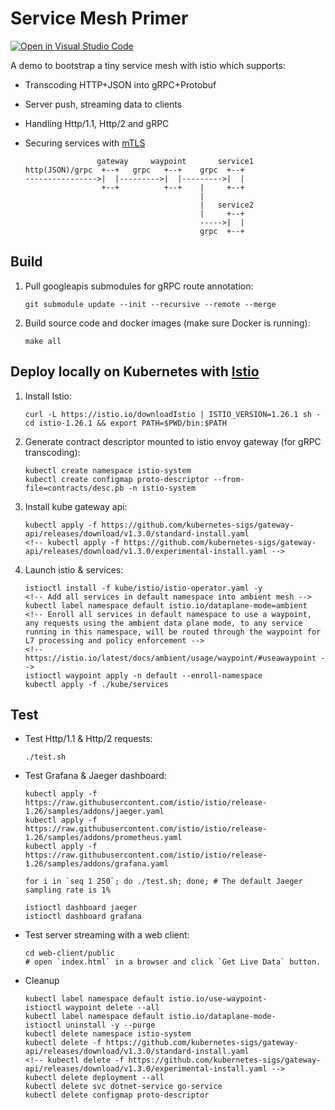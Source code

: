 # Service Mesh Primer

[![Open in Visual Studio Code](https://open.vscode.dev/badges/open-in-vscode.svg)](https://open.vscode.dev/YSZhuoyang/service-mesh-primer)

A demo to bootstrap a tiny service mesh with istio which supports:

- Transcoding HTTP+JSON into gRPC+Protobuf
- Server push, streaming data to clients
- Handling Http/1.1, Http/2 and gRPC
- Securing services with [mTLS](https://istio.io/latest/docs/concepts/security/#mutual-tls-authentication)

                      gateway     waypoint       service1
      http(JSON)/grpc  +--+   grpc   +--+    grpc  +--+
      ---------------->|  |--------->|  |--------->|  |
                       +--+          +--+    |     +--+
                                             |
                                             |   service2
                                             |     +--+
                                             ----->|  |
                                             grpc  +--+

## Build

1. Pull googleapis submodules for gRPC route annotation:

       git submodule update --init --recursive --remote --merge

2. Build source code and docker images (make sure Docker is running):

       make all

## Deploy locally on Kubernetes with [Istio](https://istio.io/)

1. Install Istio:

       curl -L https://istio.io/downloadIstio | ISTIO_VERSION=1.26.1 sh -
       cd istio-1.26.1 && export PATH=$PWD/bin:$PATH

2. Generate contract descriptor mounted to istio envoy gateway (for gRPC transcoding):

       kubectl create namespace istio-system
       kubectl create configmap proto-descriptor --from-file=contracts/desc.pb -n istio-system

3. Install kube gateway api:

       kubectl apply -f https://github.com/kubernetes-sigs/gateway-api/releases/download/v1.3.0/standard-install.yaml
       <!-- kubectl apply -f https://github.com/kubernetes-sigs/gateway-api/releases/download/v1.3.0/experimental-install.yaml -->

4. Launch istio & services:

       istioctl install -f kube/istio/istio-operator.yaml -y
       <!-- Add all services in default namespace into ambient mesh -->
       kubectl label namespace default istio.io/dataplane-mode=ambient
       <!-- Enroll all services in default namespace to use a waypoint, any requests using the ambient data plane mode, to any service running in this namespace, will be routed through the waypoint for L7 processing and policy enforcement -->
       <!-- https://istio.io/latest/docs/ambient/usage/waypoint/#useawaypoint -->
       istioctl waypoint apply -n default --enroll-namespace
       kubectl apply -f ./kube/services

## Test

- Test Http/1.1 & Http/2 requests:

      ./test.sh

- Test Grafana & Jaeger dashboard:

      kubectl apply -f https://raw.githubusercontent.com/istio/istio/release-1.26/samples/addons/jaeger.yaml
      kubectl apply -f https://raw.githubusercontent.com/istio/istio/release-1.26/samples/addons/prometheus.yaml
      kubectl apply -f https://raw.githubusercontent.com/istio/istio/release-1.26/samples/addons/grafana.yaml

      for i in `seq 1 250`; do ./test.sh; done; # The default Jaeger sampling rate is 1%

      istioctl dashboard jaeger
      istioctl dashboard grafana

- Test server streaming with a web client:

      cd web-client/public
      # open `index.html` in a browser and click `Get Live Data` button.

- Cleanup

      kubectl label namespace default istio.io/use-waypoint-
      istioctl waypoint delete --all
      kubectl label namespace default istio.io/dataplane-mode-
      istioctl uninstall -y --purge
      kubectl delete namespace istio-system
      kubectl delete -f https://github.com/kubernetes-sigs/gateway-api/releases/download/v1.3.0/standard-install.yaml
      <!-- kubectl delete -f https://github.com/kubernetes-sigs/gateway-api/releases/download/v1.3.0/experimental-install.yaml -->
      kubectl delete deployment --all
      kubectl delete svc dotnet-service go-service
      kubectl delete configmap proto-descriptor
